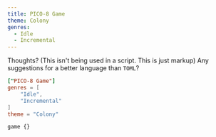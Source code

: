 ```yaml
---
title: PICO-8 Game
theme: Colony
genres:
  - Idle
  - Incremental
---
```

Thoughts?
(This isn't being used in a script. This is just markup)
Any suggestions for a better language than `TOML`?
```toml
["PICO-8 Game"]
genres = [
	"Idle",
	"Incremental"
]
theme = "Colony"
```
```kdl
game {}
```